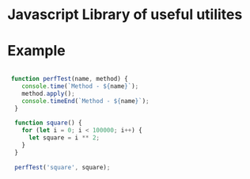 # Javascript Library of useful utilites

# Example

```javascript

 function perfTest(name, method) {
    console.time(`Method - ${name}`);
    method.apply();
    console.timeEnd(`Method - ${name}`);
  }
  
  function square() {
    for (let i = 0; i < 100000; i++) {
      let square = i ** 2;
    }
  }
  
  perfTest('square', square);
  
```

